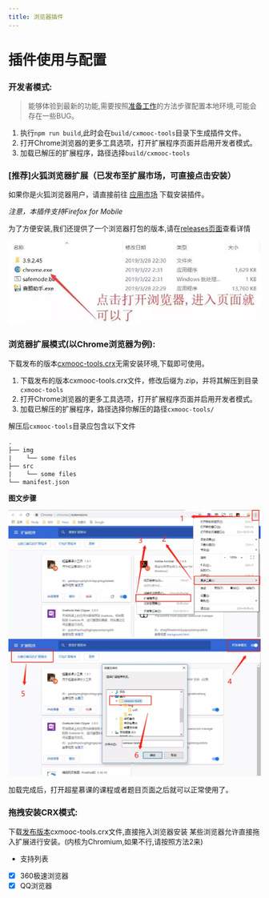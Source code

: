 ```yaml
---
title: 浏览器插件
---
```

# 插件使用与配置

### 开发者模式:
> 能够体验到最新的功能,需要按照[准备工作](#准备工作)的方法步骤配置本地环境,可能会存在一些BUG。

1. 执行`npm run build`,此时会在`build/cxmooc-tools`目录下生成插件文件。
2. 打开Chrome浏览器的更多工具选项，打开扩展程序页面并启用开发者模式。
3. 加载已解压的扩展程序，路径选择`build/cxmooc-tools`

### [推荐]火狐浏览器扩展（已发布至扩展市场，可直接点击安装）

如果你是火狐浏览器用户，请直接前往
[应用市场](https://addons.mozilla.org/zh-CN/firefox/addon/%E8%B6%85%E6%98%9F%E6%85%95%E8%AF%BE%E5%B0%8F%E5%B7%A5%E5%85%B7/)
下载安装插件。

*注意，本插件支持Firefox for Mobile*

为了方便安装,我们还提供了一个浏览器打包的版本,请在[releases页面](https://github.com/CodFrm/cxmooc-tools/releases)查看详情

![](/img/4.webp)

### 浏览器扩展模式(以Chrome浏览器为例):

下载发布的版本[cxmooc-tools.crx](https://github.com/CodFrm/cxmooc-tools/releases)无需安装环境,下载即可使用。

1. 下载发布的版本cxmooc-tools.crx文件，修改后缀为.zip，并将其解压到目录`cxmooc-tools`
2. 打开Chrome浏览器的更多工具选项，打开扩展程序页面并启用开发者模式。
3. 加载已解压的扩展程序，路径选择你解压的路径`cxmooc-tools/`

解压后`cxmooc-tools`目录应包含以下文件
```
.
├── img
|    └── some files
├── src
|    └── some files
└── manifest.json
```
**图文步骤**

![](/img/1.webp)
![](/img/2.webp)

加载完成后，打开超星慕课的课程或者题目页面之后就可以正常使用了。

### 拖拽安装CRX模式:

下载[发布版本](https://github.com/CodFrm/cxmooc-tools/releases)cxmooc-tools.crx文件,直接拖入浏览器安装
某些浏览器允许直接拖入扩展进行安装。(内核为Chromium,如果不行,请按照方法2来)

- 支持列表

* [x] 360极速浏览器
* [x] QQ浏览器
